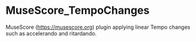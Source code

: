 # MuseScore_TempoChanges
MuseScore (https://musescore.org) plugin applying linear Tempo changes such as accelerando and ritardando.
